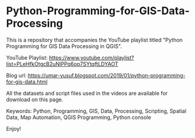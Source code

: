 # Python-Programming-for-GIS-Data-Processing
This is a repository that accompanies the YouTube playlist titled "Python Programming for GIS Data Processing in QGIS".

YouTube Playlist: https://www.youtube.com/playlist?list=PLeHfkOtgcB2uNlPPq6op7SYtqftLDYAOT

Blog url: https://umar-yusuf.blogspot.com/2019/01/python-programming-for-gis-data.html

All the datasets and script files used in the videos are available for download on this page.

Keywords: Python, Programming, GIS, Data, Processing, Scripting, Spatial Data, Map Automation, QGIS Programming, Python console

Enjoy!
